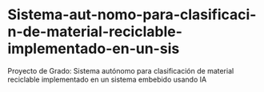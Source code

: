 # Sistema-aut-nomo-para-clasificaci-n-de-material-reciclable-implementado-en-un-sis
Proyecto de Grado: Sistema autónomo para clasificación de material reciclable implementado en un sistema embebido usando IA
